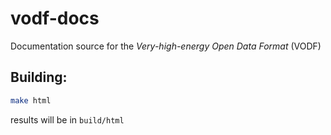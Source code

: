 # vodf-docs

Documentation source for the *Very-high-energy Open Data Format* (VODF)

## Building:

```sh
make html
```

results will be in `build/html`
